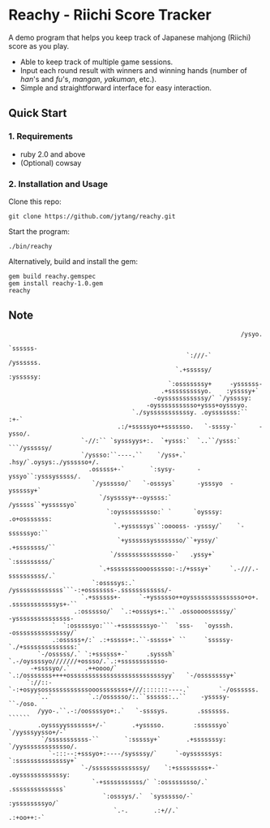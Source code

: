 # Reachy - Riichi Score Tracker

A demo program that helps you keep track of Japanese mahjong (Riichi) score
as you play.

* Able to keep track of multiple game sessions.
* Input each round result with winners and winning hands (number of
    _han_'s and _fu_'s, _mangan_, _yakuman_, etc.).
* Simple and straightforward interface for easy interaction.

## Quick Start

### 1. Requirements

* ruby 2.0 and above
* (Optional) cowsay

### 2. Installation and Usage

Clone this repo:

```
git clone https://github.com/jytang/reachy.git
```

Start the program:

```
./bin/reachy
```

Alternatively, build and install the gem:

```
gem build reachy.gemspec
gem install reachy-1.0.gem
reachy
```

## Note

```
                                                                /ysyo.
                                                               `ssssss-
                                                 `:///-`       /yssssss.
                                              `.+sssssy/      :ysssssy:
                                            `:osssssssy+     -yssssss-
                                          .+sssssssssyo.    :yssssy+`
                                        -oysssssssssssy/` `/yssssy:
                                      -oysssssssssso+ysss+oysssyo.
                                  `./sysssssssssssy. .oysssssss:``    :+-`
                              .:/+sssssyo++sssssso.   `-ssssy-`      -ysso/.
                    `-//:`` `sysssyys+:.  `+ysss:`  `..``/ysss:` ```/ysssssy/
                    `/yssso:``----.``    `/yss+.`   .hsy/`.oysys:./yssssso+/.
                      .osssss+-`       `:sysy-      -yssyo``:ysssysssss/.
                       `/yssssso/`   `-osssys`      -ysssyo  -ysssssy+`
                         `/syssssy+--oyssss:`       /ysssss``+ysssssyo`
                           `:oyssssssssso:` `      `oysssy: .o+osssssss:
                             `.+ysssssys``:ooooss- -ysssy/`    `-ssssssyo:``
                              `+yssssssyssssssso/``+yssy/`       .+ssssssss/``
                            `/sssssssssssssso-`   .yssy+`         `:sssssssss/`
                         `.+ssssssssooossssso:-:/+sssy+`     `.-///.-ssssssssss/.`
                       `:ossssys:.`    /ysssssssssssss```-:+osssssss-.ssssssssssss/-
                    `.+ssssss+-     `-+yssssso++oysssssssssssssso+o+. .ssssssssssssys+-``
                  .:ossssso/`  `.:+osssys+:.`` .ossoooosssssy/`        -ysssssssssssssss-
            `  `:osssssyo:```-+ssssssssyo-``  `sss-   `oysssh.          -ossssssssssssssy/`
            .:osssss+/:` .:+sssss+:.``-sssss+` ``     `sssssy-           `./+ssssssssssssss:`
        `-/osssss/.` `:+ssssss+-`     .sysssh`    `.-/oyssssyo///////+ossso/.`.:+ssssssssssso-
      -+ssssyo/.`    .++oooo/`   `.:/osssssss++++ossssssssssssssssssssssssssyy`   `-/osssssssy+`
     `://::-                `-:+osyysossssssssssssooossssssss+///:::::::----.`        `-/ossssss.
        `..`          `.:/ossssso/:.``ssssss:..``    -yssssy-                            ``-/oso.
        /yyo-.``.-:/oossssyo+:.`   `-ssssys.        .sssssss.      ``````
        .oysssyysssssss+/-`       .+ysssso.        :ssssssyo`   `/yysssyysso+/-`
         `/sssssssssss-``       `:sssssy+`       .+sssssssy:    `/yysssssssssssso/.
           `-:::--:+sssyo+:----/syssssy/`     `-oyssssssys:       `:ssssssssssssssy+`
                    `-/ssssssssssssssy/    `:+sssssssss+-`          .oyssssssssssssy:
                       `-+sssssssssss/` `:osssssssso/.`              .ssssssssssssss`
                          `:osssys/.`  `syssssso/-`                   :yssssssssyo/`
                             `.-.       .:+//.`                        .:+oo++:-`
```
